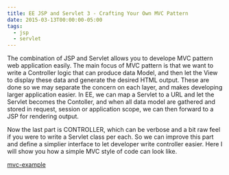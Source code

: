 ```yaml
---
title: EE JSP and Servlet 3 - Crafting Your Own MVC Pattern
date: 2015-03-13T00:00:00-05:00
tags:
  - jsp
  - servlet
---
```


The combination of JSP and Servlet allows you to develope MVC pattern
web application easily. The main focus of MVC pattern is that we want to
write a Controller logic that can produce data Model, and then let the
View to display these data and generate the desired HTML output. These
are done so we may separate the concern on each layer, and makes
developing larger application easier. In EE, we can map a Servlet to a
URL and let the Servlet becomes the Contoller, and when all data model
are gathered and stored in request, session or application scope, we can
then forward to a JSP for rendering output.

Now the last part is CONTROLLER, which can be verbose and a bit raw feel
if you were to write a Servlet class per each. So we can improve this
part and define a simplier interface to let developer write controller
easier. Here I will show you how a simple MVC style of code can look
like.

[mvc-example](https://github.com/saltnlight5/java-ee6-examples/tree/master/mvc-example)
